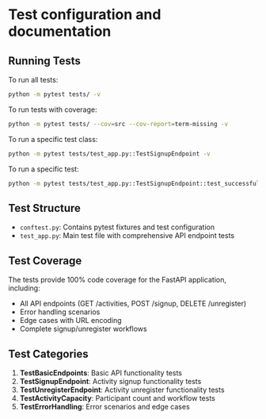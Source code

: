 # Test configuration and documentation

## Running Tests

To run all tests:
```bash
python -m pytest tests/ -v
```

To run tests with coverage:
```bash
python -m pytest tests/ --cov=src --cov-report=term-missing -v
```

To run a specific test class:
```bash
python -m pytest tests/test_app.py::TestSignupEndpoint -v
```

To run a specific test:
```bash
python -m pytest tests/test_app.py::TestSignupEndpoint::test_successful_signup -v
```

## Test Structure

- `conftest.py`: Contains pytest fixtures and test configuration
- `test_app.py`: Main test file with comprehensive API endpoint tests

## Test Coverage

The tests provide 100% code coverage for the FastAPI application, including:
- All API endpoints (GET /activities, POST /signup, DELETE /unregister)
- Error handling scenarios
- Edge cases with URL encoding
- Complete signup/unregister workflows

## Test Categories

1. **TestBasicEndpoints**: Basic API functionality tests
2. **TestSignupEndpoint**: Activity signup functionality tests
3. **TestUnregisterEndpoint**: Activity unregister functionality tests
4. **TestActivityCapacity**: Participant count and workflow tests
5. **TestErrorHandling**: Error scenarios and edge cases